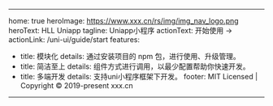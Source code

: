<!--
 * @Author: wedong.fu
 * @Date: 2021-08-02 14:49:39
 * @LastEditors: wedong.fu
 * @LastEditTime: 2022-03-30 17:48:08
 * @Description: 请填写简介
-->
---
home: true
heroImage: https://www.xxx.cn/rs/img/img_nav_logo.png
heroText: HLL Uniapp
tagline: Uniapp小程序
actionText: 开始使用 →
actionLink: /uni-ui/guide/start
features:
  - title: 模块化
    details: 通过安装项目的 npm 包，进行使用、升级管理。
  - title: 简洁至上
    details: 组件方式进行调用，以最少配置帮助你快速开发。
  - title: 多端开发
    details: 支持uni小程序框架下开发。
footer: MIT Licensed | Copyright © 2019-present xxx.cn
---